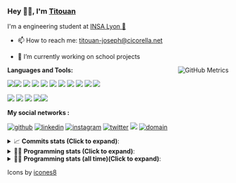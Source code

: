 <!--
**titouan-joseph/titouan-joseph** is a ✨ _special_ ✨ repository because its `README.md` (this file) appears on your GitHub profile.

Here are some ideas to get you started:

- 🔭 I’m currently working on ...
- 🌱 I’m currently learning ...
- 👯 I’m looking to collaborate on ...
- 🤔 I’m looking for help with ...
- 💬 Ask me about ...
- 📫 How to reach me: ...
- 😄 Pronouns: ...
- ⚡ Fun fact: ...
-->

### Hey 👋🏽, I'm [Titouan](https://github.com/Titouan-Joseph) 

I'm a engineering student at  [INSA Lyon 🦏](https://www.insa-lyon.fr/en/)

- 📫 How to reach me: [titouan-joseph@cicorella.net](mailto:titouan-joseph@cicorella.net)
- 🔭 I’m currently working on school projects


  <img align="right" alt="GitHub Metrics" src="https://metrics.lecoq.io/titouan-joseph" />

**Languages and Tools:**

[<img src="https://img.icons8.com/color/48/000000/python.png"/>]()[<img src="https://img.icons8.com/color/48/000000/java-coffee-cup-logo.png"/>]() [<img src="https://img.icons8.com/color/48/000000/c-programming.png"/>]() [<img src="https://img.icons8.com/color/48/000000/javascript.png"/>]() [<img src="https://img.icons8.com/color/48/000000/selenium-test-automation.png"/>]() [<img src="https://img.icons8.com/color/48/000000/git.png"/>]() [<img src="https://img.icons8.com/color/48/000000/console.png"/>]() [<img src="https://img.icons8.com/color/48/000000/android-os.png"/>]() [<img src="https://img.icons8.com/color/48/000000/pycharm.png"/>]() [<img src="https://img.icons8.com/color/48/000000/virtualbox.png"/>]() [<img src="https://img.icons8.com/color/48/000000/windows-10.png"/>]()

[<img src="https://img.icons8.com/color/48/000000/linux.png"/>]() [<img src="https://img.icons8.com/color/48/000000/nginx.png"/>]() [<img src="https://img.icons8.com/color/48/000000/raspberry-pi.png"/>]() [<img src="https://img.icons8.com/color/48/000000/docker.png"/>]()[<img src="https://img.icons8.com/color/48/000000/visual-studio-code-2019.png"/>]()

**My social networks :**

[<img src='https://img.icons8.com/fluent/48/000000/github.png' alt="github">](https://github.com/titouan-joseph)  [<img src='https://img.icons8.com/color/48/000000/linkedin.png' alt='linkedin'>](https://www.linkedin.com/in/titouan-joseph-revol/)  [<img src='https://img.icons8.com/color/48/000000/instagram-new.png' alt='instagram'>](https://www.instagram.com/tit_re/)  [<img src='https://img.icons8.com/color/48/000000/twitter.png' alt='twitter'>](https://twitter.com/josephrevol) [<img src="https://img.icons8.com/color/48/000000/facebook.png"/>](https://www.facebook.com/titre01) [<img src="https://img.icons8.com/fluent/48/000000/domain.png" alt="domain"/>](https://titouan-joseph.cicorella.net)

<details>
 <summary>📈 <b>Commits stats (Click to expand)</b>: </summary>
    <a href="https://sourcerer.io/titouan-joseph"><img src="https://img.shields.io/badge/Python-148%20commits-orange.svg" alt=""></a>
    <a href="https://sourcerer.io/titouan-joseph"><img src="https://img.shields.io/badge/Java-27%20commits-orange.svg" alt=""></a>
    <a href="https://sourcerer.io/titouan-joseph"><img src="https://img.shields.io/badge/C-23%20commits-orange.svg" alt=""></a>
    <a href="https://sourcerer.io/titouan-joseph"><img src="https://img.shields.io/badge/JavaScript-18%20commits-orange.svg" alt=""></a>
</details>


<details>
 <summary>👨‍💻 <b>Programming stats (Click to expand)</b>: </summary>
<!--START_SECTION:waka-->
**🐱 My GitHub Data** 

> 🏆 89 Contributions in the Year 2022
 > 
> 📦 59.2 kB Used in GitHub's Storage 
 > 
> 🚫 Not Opted to Hire
 > 
> 📜 28 Public Repositories 
 > 
> 🔑 2 Private Repositories  
 > 
**I'm an Early 🐤** 

```text
🌞 Morning    89 commits     ███░░░░░░░░░░░░░░░░░░░░░░   14.5% 
🌆 Daytime    222 commits    █████████░░░░░░░░░░░░░░░░   36.16% 
🌃 Evening    266 commits    ██████████░░░░░░░░░░░░░░░   43.32% 
🌙 Night      37 commits     █░░░░░░░░░░░░░░░░░░░░░░░░   6.03%

```
📅 **I'm Most Productive on Tuesday** 

```text
Monday       96 commits     ████░░░░░░░░░░░░░░░░░░░░░   15.64% 
Tuesday      163 commits    ██████░░░░░░░░░░░░░░░░░░░   26.55% 
Wednesday    115 commits    ████░░░░░░░░░░░░░░░░░░░░░   18.73% 
Thursday     69 commits     ██░░░░░░░░░░░░░░░░░░░░░░░   11.24% 
Friday       64 commits     ██░░░░░░░░░░░░░░░░░░░░░░░   10.42% 
Saturday     53 commits     ██░░░░░░░░░░░░░░░░░░░░░░░   8.63% 
Sunday       54 commits     ██░░░░░░░░░░░░░░░░░░░░░░░   8.79%

```


📊 **This Week I Spent My Time On** 

```text
⌚︎ Time Zone: Europe/Paris

💬 Programming Languages: 
Vue.js                   6 hrs 41 mins       ████████░░░░░░░░░░░░░░░░░   33.06% 
Markdown                 3 hrs 59 mins       █████░░░░░░░░░░░░░░░░░░░░   19.68% 
Text                     3 hrs 3 mins        ███░░░░░░░░░░░░░░░░░░░░░░   15.11% 
Other                    2 hrs 18 mins       ██░░░░░░░░░░░░░░░░░░░░░░░   11.4% 
TypeScript               2 hrs 1 min         ██░░░░░░░░░░░░░░░░░░░░░░░   10.0%

🔥 Editors: 
VS Code                  17 hrs 58 mins      ██████████████████████░░░   88.74% 
Bash                     2 hrs 16 mins       ██░░░░░░░░░░░░░░░░░░░░░░░   11.26%

🐱‍💻 Projects: 
overbookd-mono           10 hrs 17 mins      ████████████░░░░░░░░░░░░░   50.79% 
Unknown Project          7 hrs 31 mins       █████████░░░░░░░░░░░░░░░░   37.11% 
fork-overbookd           1 hr 33 mins        ██░░░░░░░░░░░░░░░░░░░░░░░   7.65% 
Terminal                 44 mins             █░░░░░░░░░░░░░░░░░░░░░░░░   3.66% 
courses24maker-extender-f9 mins              ░░░░░░░░░░░░░░░░░░░░░░░░░   0.79%

💻 Operating System: 
Linux                    13 hrs 13 mins      ████████████████░░░░░░░░░   65.32% 
Windows                  7 hrs 1 min         ████████░░░░░░░░░░░░░░░░░   34.68%

```

**I Mostly Code in Python** 

```text
Python                   19 repos            ██████████████░░░░░░░░░░░   57.58% 
JavaScript               3 repos             ██░░░░░░░░░░░░░░░░░░░░░░░   9.09% 
HTML                     2 repos             █░░░░░░░░░░░░░░░░░░░░░░░░   6.06% 
C                        2 repos             █░░░░░░░░░░░░░░░░░░░░░░░░   6.06% 
MATLAB                   2 repos             █░░░░░░░░░░░░░░░░░░░░░░░░   6.06%

```



 Last Updated on 26/03/2022 13:57:53 UTC
<!--END_SECTION:waka-->

</details>

<details>
 <summary>👨‍💻 <b>Programming stats (all time)(Click to expand)</b>: </summary>
    <img src="https://wakatime.com/share/@titouan_joseph/b2dd01ab-0ae9-45a5-9065-5eef2a205b1c.svg">
    <img src="https://wakatime.com/share/@titouan_joseph/5ef9f0c5-69ff-452c-80a9-909df7152407.svg">
    <img src="https://wakatime.com/share/@titouan_joseph/3989b40d-e2ad-4aeb-8f15-b50171502a9a.svg">
</details>

Icons by [icones8](https://icones8.fr/)
